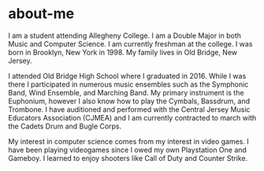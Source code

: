# about-me
I am a student attending Allegheny College. I am a Double Major in both Music and Computer Science.
I am currently freshman at the college.
I was born in Brooklyn, New York in 1998. My family lives in Old Bridge, New Jersey.

I attended Old Bridge High School where I graduated in 2016. While I was there I participated in numerous music ensembles such as the Symphonic Band, Wind Ensemble, and Marching Band. My primary instrument is the Euphonium, however I also know how to play the Cymbals, Bassdrum, and Trombone.
I have auditioned and performed with the Central Jersey Music Educators Association (CJMEA) and I am currently contracted to march with the Cadets Drum and Bugle Corps.

My interest in computer science comes from my interest in video games. I have been playing videogames since I owed my own Playstation One and Gameboy. I learned to enjoy shooters like Call of Duty and Counter Strike. 
